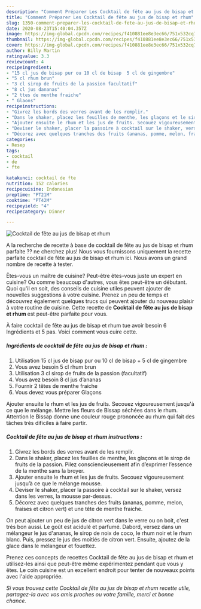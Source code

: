 ```yaml
---
description: "Comment Préparer Les Cocktail de fête au jus de bisap et rhum"
title: "Comment Préparer Les Cocktail de fête au jus de bisap et rhum"
slug: 1350-comment-preparer-les-cocktail-de-fete-au-jus-de-bisap-et-rhum
date: 2020-08-23T15:40:04.357Z
image: https://img-global.cpcdn.com/recipes/f410881ee8e3ec66/751x532cq70/cocktail-de-fete-au-jus-de-bisap-et-rhum-photo-principale-de-la-recette.jpg
thumbnail: https://img-global.cpcdn.com/recipes/f410881ee8e3ec66/751x532cq70/cocktail-de-fete-au-jus-de-bisap-et-rhum-photo-principale-de-la-recette.jpg
cover: https://img-global.cpcdn.com/recipes/f410881ee8e3ec66/751x532cq70/cocktail-de-fete-au-jus-de-bisap-et-rhum-photo-principale-de-la-recette.jpg
author: Billy Martin
ratingvalue: 3.3
reviewcount: 4
recipeingredient:
- "15 cl jus de bisap pur ou 10 cl de bisap  5 cl de gingembre"
- "5 cl rhum brun"
- "3 cl sirop de fruits de la passion facultatif"
- "8 cl jus dananas"
- "2 ttes de menthe fraiche"
- " Glaons"
recipeinstructions:
- "Givrez les bords des verres avant de les remplir."
- "Dans le shaker, placez les feuilles de menthe, les glaçons et le sirop de fruits de la passion. Pilez consciencieusement afin d’exprimer l’essence de la menthe sans la broyer."
- "Ajouter ensuite le rhum et les jus de fruits. Secouez vigoureusement jusqu’à ce que le mélange mousse."
- "Deviser le shaker, placer la passoire à cocktail sur le shaker, versez dans les verres, la mousse par-dessus."
- "Décorez avec quelques tranches des fruits (ananas, pomme, melon, fraises et citron vert) et une tête de menthe fraiche."
categories:
- Resep
tags:
- cocktail
- de
- fte

katakunci: cocktail de fte 
nutrition: 152 calories
recipecuisine: Indonesian
preptime: "PT21M"
cooktime: "PT42M"
recipeyield: "4"
recipecategory: Dinner

---
```



![Cocktail de fête au jus de bisap et rhum](https://img-global.cpcdn.com/recipes/f410881ee8e3ec66/751x532cq70/cocktail-de-fete-au-jus-de-bisap-et-rhum-photo-principale-de-la-recette.jpg)

A la recherche de recette à base de cocktail de fête au jus de bisap et rhum parfaite ?? ne cherchez plus! Nous vous fournissons uniquement la recette parfaite cocktail de fête au jus de bisap et rhum ici. Nous avons un grand nombre de recette à tester.

Êtes-vous un maître de cuisine? Peut-être êtes-vous juste un expert en cuisine? Ou comme beaucoup d'autres, vous êtes peut-être un débutant. Quoi qu'il en soit, des conseils de cuisine utiles peuvent ajouter de nouvelles suggestions à votre cuisine. Prenez un peu de temps et découvrez également quelques trucs qui peuvent ajouter du nouveau plaisir à votre routine de cuisine. Cette recette de <strong> Cocktail de fête au jus de bisap et rhum </strong> est peut-être parfaite pour vous.

<!--inarticleads1-->

À faire cocktail de fête au jus de bisap et rhum tue avoir besoin 6 Ingrédients et 5 pas. Voici comment vous cuire cette.

##### Ingrédients de cocktail de fête au jus de bisap et rhum :

1. Utilisation 15 cl jus de bisap pur ou 10 cl de bisap + 5 cl de gingembre
1. Vous avez besoin 5 cl rhum brun
1. Utilisation 3 cl sirop de fruits de la passion (facultatif)
1. Vous avez besoin 8 cl jus d’ananas
1. Fournir 2 têtes de menthe fraiche
1. Vous devez vous préparer  Glaçons


Ajouter ensuite le rhum et les jus de fruits. Secouez vigoureusement jusqu&#39;à ce que le mélange. Mettre les fleurs de Bissap séchées dans le rhum. Attention le Bissap donne une couleur rouge prononcée au rhum qui fait des tâches trés dificiles à faire partir. 

<!--inarticleads2-->

##### Cocktail de fête au jus de bisap et rhum instructions :

1. Givrez les bords des verres avant de les remplir.
1. Dans le shaker, placez les feuilles de menthe, les glaçons et le sirop de fruits de la passion. Pilez consciencieusement afin d’exprimer l’essence de la menthe sans la broyer.
1. Ajouter ensuite le rhum et les jus de fruits. Secouez vigoureusement jusqu’à ce que le mélange mousse.
1. Deviser le shaker, placer la passoire à cocktail sur le shaker, versez dans les verres, la mousse par-dessus.
1. Décorez avec quelques tranches des fruits (ananas, pomme, melon, fraises et citron vert) et une tête de menthe fraiche.


On peut ajouter un peu de jus de citron vert dans le verre ou on boit, c&#39;est trés bon aussi. Le goût est acidulé et parfumé. Dabord, versez dans un mélangeur le jus d&#39;ananas, le sirop de noix de coco, le rhum noir et le rhum blanc. Puis, pressez le jus des moitiés de citron vert. Ensuite, ajoutez de la glace dans le mélangeur et fouettez. 

<!--inarticleads1-->

<p>
Prenez ces concepts de recettes Cocktail de fête au jus de bisap et rhum et utilisez-les ainsi que peut-être même expérimentez pendant que vous y êtes. Le coin cuisine est un excellent endroit pour tenter de nouveaux points avec l'aide appropriée.
</p>

<p>
<i>Si vous trouvez cette Cocktail de fête au jus de bisap et rhum recette utile, partagez-la avec vos amis proches ou votre famille, merci et bonne chance.</i>
</p>
